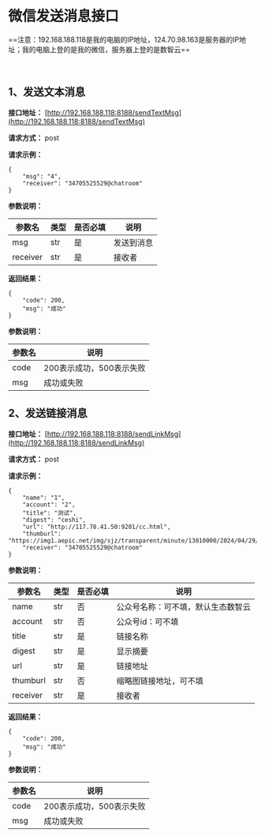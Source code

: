 # 微信发送消息接口

==注意：192.168.188.118是我的电脑的IP地址，124.70.98.163是服务器的IP地址；我的电脑上登的是我的微信，服务器上登的是数智云==

<br/>

## 1、发送文本消息

**接口地址：** [http://192.168.188.118:8188/sendTextMsg](http://192.168.188.118:8188/sendTextMsg)

**请求方式：** post

**请求示例：**

```
{
    "msg": "4",
    "receiver": "34705525529@chatroom"
}
```

**参数说明：**

| 参数名      | 类型  | 是否必填 | 说明    |
|----------|-----|------|-------|
| msg      | str | 是    | 发送到消息 |
| receiver | str | 是    | 接收者   |

**返回结果：**

```
{
    "code": 200,
    "msg": "成功"
}
```

**参数说明：**

| 参数名  | 说明              |
|------|-----------------|
| code | 200表示成功，500表示失败 |
| msg  | 成功或失败           |

## 2、发送链接消息

**接口地址：** [http://192.168.188.118:8188/sendLinkMsg](http://192.168.188.118:8188/sendLinkMsg)

**请求方式：** post

**请求示例：**

```
{
    "name": "1",
    "account": "2",
    "title": "测试",
    "digest": "ceshi",
    "url": "http://117.78.41.50:9201/cc.html",
    "thumburl": "https://img1.aepic.net/img/sjz/transparent/minute/13010000/2024/04/29/14/AQI/2024_04_29_14_35_std.png",
    "receiver": "34705525529@chatroom"
}
```

**参数说明：**

| 参数名      | 类型  | 是否必填 | 说明                |
|----------|-----|------|-------------------|
| name     | str | 否    | 公众号名称：可不填，默认生态数智云 |
| account  | str | 否    | 公众号id：可不填         |
| title    | str | 是    | 链接名称              |
| digest   | str | 是    | 显示摘要              |
| url      | str | 是    | 链接地址              |
| thumburl | str | 否    | 缩略图链接地址，可不填       |
| receiver | str | 是    | 接收者               |

**返回结果：**

```
{
    "code": 200,
    "msg": "成功"
}
```

**参数说明：**

| 参数名  | 说明              |
|------|-----------------|
| code | 200表示成功，500表示失败 |
| msg  | 成功或失败           |
